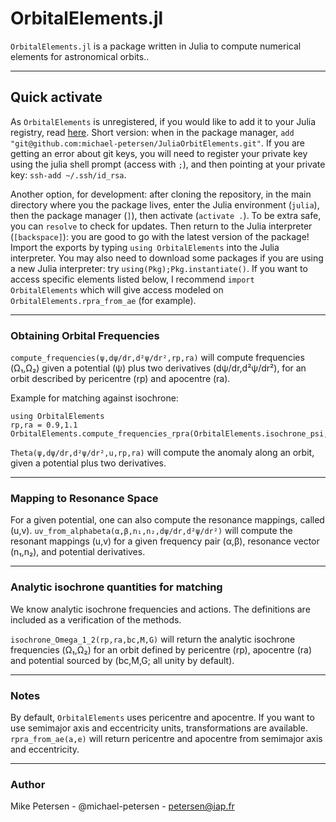 
# OrbitalElements.jl

`OrbitalElements.jl` is a package written in Julia to compute numerical elements for astronomical orbits..

-----------------------------

## Quick activate

As `OrbitalElements` is unregistered, if you would like to add it to your Julia registry, read [here](https://pkgdocs.julialang.org/v1/managing-packages/#Adding-unregistered-packages). Short version: when in the package manager, `add "git@github.com:michael-petersen/JuliaOrbitElements.git"`. If you are getting an error about git keys, you will need to register your private key using the julia shell prompt (access with `;`), and then pointing at your private key: `ssh-add ~/.ssh/id_rsa`.

Another option, for development: after cloning the repository, in the main directory where you the package lives, enter the Julia environment (`julia`), then the package manager (`]`), then activate (`activate .`). To be extra safe, you can `resolve` to check for updates. Then return to the Julia interpreter (`[backspace]`): you are good to go with the latest version of the package! Import the exports by typing `using OrbitalElements` into the Julia interpreter. You may also need to download some packages if you are using a new Julia interpreter: try `using(Pkg);Pkg.instantiate()`. If you want to access specific elements listed below, I recommend `import OrbitalElements` which will give access modeled on `OrbitalElements.rpra_from_ae` (for example).


-----------------------------

### Obtaining Orbital Frequencies

`compute_frequencies(ψ,dψ/dr,d²ψ/dr²,rp,ra)` will compute frequencies (Ω₁,Ω₂) given a potential (ψ) plus two derivatives (dψ/dr,d²ψ/dr²), for an orbit described by pericentre (rp) and apocentre (ra).

Example for matching against isochrone:
```
using OrbitalElements
rp,ra = 0.9,1.1
OrbitalElements.compute_frequencies_rpra(OrbitalElements.isochrone_psi,OrbitalElements.isochrone_dpsi_dr,OrbitalElements.isochrone_ddpsi_ddr,rp,ra)
```

`Theta(ψ,dψ/dr,d²ψ/dr²,u,rp,ra)` will compute the anomaly along an orbit, given a potential plus two derivatives.

-----------------------------

### Mapping to Resonance Space

For a given potential, one can also compute the resonance mappings, called (u,v).
`uv_from_alphabeta(α,β,n₁,n₂,dψ/dr,d²ψ/dr²)` will compute the resonant mappings (u,v) for a given frequency pair (α,β), resonance vector (n₁,n₂), and potential derivatives.

-----------------------------

### Analytic isochrone quantities for matching
We know analytic isochrone frequencies and actions. The definitions are included as a verification of the methods.

`isochrone_Omega_1_2(rp,ra,bc,M,G)` will return the analytic isochrone frequencies (Ω₁,Ω₂) for an orbit defined by pericentre (rp), apocentre (ra) and potential sourced by (bc,M,G; all unity by default).

-----------------------------

### Notes
By default, `OrbitalElements` uses pericentre and apocentre. If you want to use semimajor axis and eccentricity units, transformations are available. `rpra_from_ae(a,e)` will return pericentre and apocentre from semimajor axis and eccentricity.

-----------------------------

### Author

Mike Petersen -  @michael-petersen - petersen@iap.fr
